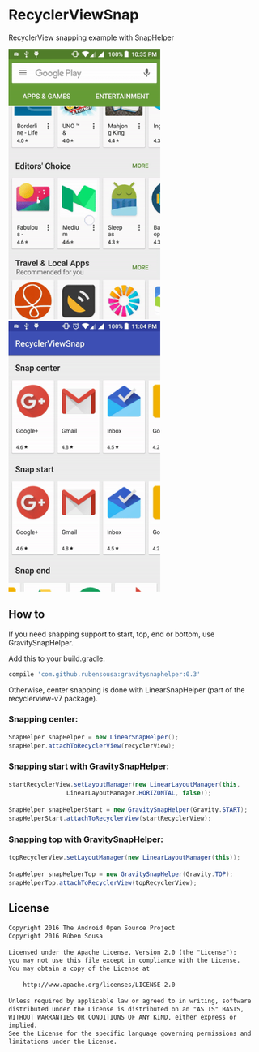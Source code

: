 # RecyclerViewSnap

RecyclerView snapping example with SnapHelper

<img src="screens/snap_googleplay.gif" width=300></img>   <img src="screens/snap_final.gif" width=300></img>

## How to

If you need snapping support to start, top, end or bottom, use GravitySnapHelper.

Add this to your build.gradle:

```groovy
compile 'com.github.rubensousa:gravitysnaphelper:0.3'
```

Otherwise, center snapping is done with LinearSnapHelper (part of the recyclerview-v7 package).

### Snapping center:

```java
SnapHelper snapHelper = new LinearSnapHelper();
snapHelper.attachToRecyclerView(recyclerView);
```

### Snapping start with GravitySnapHelper:

```java
startRecyclerView.setLayoutManager(new LinearLayoutManager(this,
                LinearLayoutManager.HORIZONTAL, false));
                
SnapHelper snapHelperStart = new GravitySnapHelper(Gravity.START);
snapHelperStart.attachToRecyclerView(startRecyclerView);
```

### Snapping top with GravitySnapHelper:

```java
topRecyclerView.setLayoutManager(new LinearLayoutManager(this));
                
SnapHelper snapHelperTop = new GravitySnapHelper(Gravity.TOP);
snapHelperTop.attachToRecyclerView(topRecyclerView);
```

## License

    Copyright 2016 The Android Open Source Project
    Copyright 2016 Rúben Sousa
    
    Licensed under the Apache License, Version 2.0 (the "License");
    you may not use this file except in compliance with the License.
    You may obtain a copy of the License at
    
        http://www.apache.org/licenses/LICENSE-2.0
    
    Unless required by applicable law or agreed to in writing, software
    distributed under the License is distributed on an "AS IS" BASIS,
    WITHOUT WARRANTIES OR CONDITIONS OF ANY KIND, either express or implied.
    See the License for the specific language governing permissions and
    limitations under the License.
